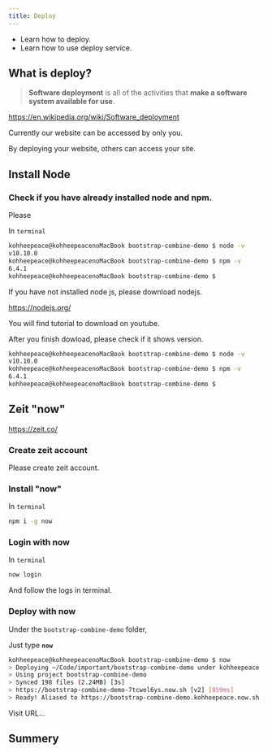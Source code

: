 ```yaml
---
title: Deploy
---
```


- Learn how to deploy.
- Learn how to use deploy service.

## What is deploy?
> **Software deployment** is all of the activities that **make a software system available for use**.

https://en.wikipedia.org/wiki/Software_deployment

Currently our website can be accessed by only you.

By deploying your website, others can access your site.


## Install Node

### Check if you have already installed node and npm.

Please

In `terminal`
```sh
kohheepeace@kohheepeacenoMacBook bootstrap-combine-demo $ node -v
v10.10.0
kohheepeace@kohheepeacenoMacBook bootstrap-combine-demo $ npm -v
6.4.1
kohheepeace@kohheepeacenoMacBook bootstrap-combine-demo $ 
```

If you have not installed node js, please download nodejs.

https://nodejs.org/

You will find tutorial to download on youtube.

After you finish dowload, please check if it shows version.

```bash
kohheepeace@kohheepeacenoMacBook bootstrap-combine-demo $ node -v
v10.10.0
kohheepeace@kohheepeacenoMacBook bootstrap-combine-demo $ npm -v
6.4.1
kohheepeace@kohheepeacenoMacBook bootstrap-combine-demo $ 
```

## Zeit "now"
https://zeit.co/

### Create zeit account
Please create zeit account.

### Install "now"

In `terminal`
```sh
npm i -g now
```


### Login with now
In `terminal`

```sh
now login
```

And follow the logs in terminal.

### Deploy with now

Under the `bootstrap-combine-demo` folder,

Just type **`now`**

```sh title="terminal"
kohheepeace@kohheepeacenoMacBook bootstrap-combine-demo $ now
> Deploying ~/Code/important/bootstrap-combine-demo under kohheepeace
> Using project bootstrap-combine-demo
> Synced 198 files (2.24MB) [3s]
> https://bootstrap-combine-demo-7tcwel6ys.now.sh [v2] [859ms]
> Ready! Aliased to https://bootstrap-combine-demo.kohheepeace.now.sh [in clipboard] [5s]
```

Visit URL...


## Summery
